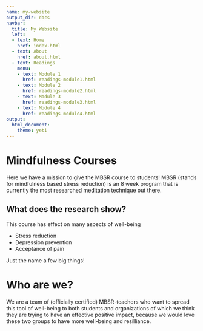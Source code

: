 ```yaml
---
name: my-website
output_dir: docs
navbar:
  title: My Website
  left:
  - text: Home
    href: index.html
  - text: About
    href: about.html
  - text: Readings
    menu:
    - text: Module 1
      href: readings-module1.html
    - text: Module 2
      href: readings-module2.html
    - text: Module 3
      href: readings-module3.html
    - text: Module 4
      href: readings-module4.html
output:
  html_document:
    theme: yeti
---
```


# Mindfulness Courses
Here we have a mission to give the MBSR course to students! MBSR (stands for mindfulness based stress reduction) is an 8 week program that is currently the most researched meditation technique out there.

## What does the research show?
This course has effect on many aspects of well-being
* Stress reduction
* Depression prevention
* Acceptance of pain

Just the name a few big things!

# Who are we?
We are a team of (officially certified) MBSR-teachers who want to spread this tool of well-being to both students and organizations of which we think they are trying to have an effective positive impact, because we would love these two groups to have more well-being and resilliance.
